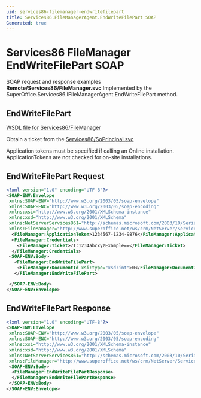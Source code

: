 ```yaml
---
uid: services86-filemanager-endwritefilepart
title: Services86.FileManagerAgent.EndWriteFilePart SOAP
Generated: true
---
```


# Services86 FileManager EndWriteFilePart SOAP

SOAP request and response examples **Remote/Services86/FileManager.svc**
Implemented by the <see cref="M:SuperOffice.Services86.IFileManagerAgent.EndWriteFilePart">SuperOffice.Services86.IFileManagerAgent.EndWriteFilePart</see> method.

## EndWriteFilePart





[WSDL file for Services86/FileManager](../Services86-FileManager.md)

Obtain a ticket from the [Services86/SoPrincipal.svc](../SoPrincipal/SoPrincipal.md)

Application tokens must be specified if calling an Online installation. ApplicationTokens are not checked for on-site installations.

## EndWriteFilePart Request

```xml
<?xml version="1.0" encoding="UTF-8"?>
<SOAP-ENV:Envelope
 xmlns:SOAP-ENV="http://www.w3.org/2003/05/soap-envelope"
 xmlns:SOAP-ENC="http://www.w3.org/2003/05/soap-encoding"
 xmlns:xsi="http://www.w3.org/2001/XMLSchema-instance"
 xmlns:xsd="http://www.w3.org/2001/XMLSchema"
 xmlns:NetServerServices861="http://schemas.microsoft.com/2003/10/Serialization/"
 xmlns:FileManager="http://www.superoffice.net/ws/crm/NetServer/Services86">
  <FileManager:ApplicationToken>1234567-1234-9876</FileManager:ApplicationToken>
  <FileManager:Credentials>
    <FileManager:Ticket>7T:1234abcxyzExample==</FileManager:Ticket>
  </FileManager:Credentials>
 <SOAP-ENV:Body>
   <FileManager:EndWriteFilePart>
    <FileManager:DocumentId xsi:type="xsd:int">0</FileManager:DocumentId>
   </FileManager:EndWriteFilePart>

 </SOAP-ENV:Body>
</SOAP-ENV:Envelope>

```


## EndWriteFilePart Response

```xml
<?xml version="1.0" encoding="UTF-8"?>
<SOAP-ENV:Envelope
 xmlns:SOAP-ENV="http://www.w3.org/2003/05/soap-envelope"
 xmlns:SOAP-ENC="http://www.w3.org/2003/05/soap-encoding"
 xmlns:xsi="http://www.w3.org/2001/XMLSchema-instance"
 xmlns:xsd="http://www.w3.org/2001/XMLSchema"
 xmlns:NetServerServices861="http://schemas.microsoft.com/2003/10/Serialization/"
 xmlns:FileManager="http://www.superoffice.net/ws/crm/NetServer/Services86">
 <SOAP-ENV:Body>
  <FileManager:EndWriteFilePartResponse>
  </FileManager:EndWriteFilePartResponse>
 </SOAP-ENV:Body>
</SOAP-ENV:Envelope>

```

